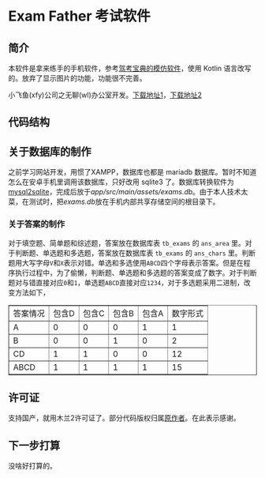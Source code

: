 # Exam Father 考试软件

## 简介

本软件是拿来练手的手机软件，参考[驾考宝典的模仿软件](https://github.com/MRwangqi/Driving-test)，使用 Kotlin 语言改写的。放弃了显示图片的功能，功能很不完善。

小飞鱼(xfy)公司之无聊(wl)办公室开发。[下载地址1](https://gitee.com/bubifengyun/ExamFather)，[下载地址2](https://github.com/bubifengyun/ExamFather)

## 代码结构

## 关于数据库的制作

之前学习网站开发，用惯了XAMPP，数据库也都是 mariadb 数据库。暂时不知道怎么在安卓手机里调用该数据库，只好改用 sqlite3 了。数据库转换软件为 [mysql2sqlite](https://github.com/dumblob/mysql2sqlite)，完成后放于*app/src/main/assets/exams.db*。由于本人技术太菜，在测试时，把*exams.db*放在手机内部共享存储空间的根目录下。

### 关于答案的制作

对于填空题、简单题和综述题，答案放在数据库表 `tb_exams` 的 `ans_area` 里。对于判断题、单选题和多选题，答案放在数据库表 `tb_exams` 的 `ans_chars` 里。判断题用大写字母`V`和`X`表示对错。单选和多选使用`ABCD`四个字母表示答案。但是在程序执行过程中，为了偷懒，判断题、单选题和多选题的答案变成了数字。对于判断题对与错直接对应`0`和`1`，单选题`ABCD`直接对应`1234`，对于多选题采用二进制，改变方法如下，

<table border="1" cellpadding="1" cellspacing="1">
	<tbody>
		<tr>
			<td>答案情况</td>
			<td>包含D</td>
			<td>包含C</td>
			<td>包含B</td>
			<td>包含A</td>
			<td>数字形式</td>
		</tr>
		<tr>
			<td>A</td>
			<td>0</td>
			<td>0</td>
			<td>0</td>
			<td>1</td>
			<td>1</td>
		</tr>
		<tr>
			<td>B</td>
			<td>0</td>
			<td>0</td>
			<td>1</td>
			<td>0</td>
			<td>2</td>
		</tr>
		<tr>
			<td>CD</td>
			<td>1</td>
			<td>1</td>
			<td>0</td>
			<td>0</td>
			<td>12</td>
		</tr>
		<tr>
			<td>ABCD</td>
			<td>1</td>
			<td>1</td>
			<td>1</td>
			<td>1</td>
			<td>15</td>
		</tr>
	</tbody>
</table>

## 许可证

支持国产，就用木兰2许可证了。部分代码版权归属[原作者](https://github.com/MRwangqi)。在此表示感谢。

## 下一步打算

没啥好打算的。
